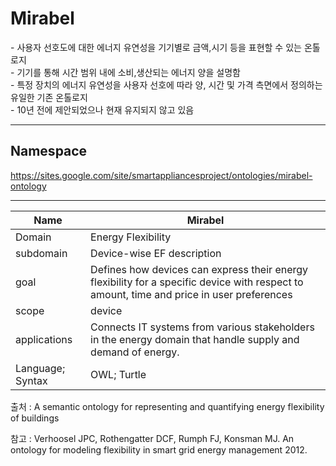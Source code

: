 # Mirabel

&#45; 사용자 선호도에 대한 에너지 유연성을 기기별로 금액,시기 등을 표현할 수 있는 온톨로지<br/>
&#45; 기기를 통해 시간 범위 내에 소비,생산되는 에너지 양을 설명함<br/>
&#45; 특정 장치의 에너지 유연성을 사용자 선호에 따라 양, 시간 및 가격 측면에서 정의하는 유일한 기존 온톨로지 <br/>
&#45; 10년 전에 제안되었으나 현재 유지되지 않고 있음

---
## Namespace

https://sites.google.com/site/smartappliancesproject/ontologies/mirabel-ontology

---

| Name         | Mirabel    |
| ------------ | --- |
| Domain       | Energy Flexibility    |
| subdomain    | Device-wise EF description    |
| goal         | Defines how devices can express their energy flexibility for a specific device with respect to amount, time and price in user preferences    |
| scope        | device    |
| applications | Connects IT systems from various stakeholders in the energy domain that handle supply and demand of energy.    |
| Language; Syntax             | OWL; Turtle    |

출처 :  A semantic ontology for representing and quantifying energy flexibility of buildings

참고 : Verhoosel JPC, Rothengatter DCF, Rumph FJ, Konsman MJ. An ontology for modeling flexibility in smart grid energy management 2012.